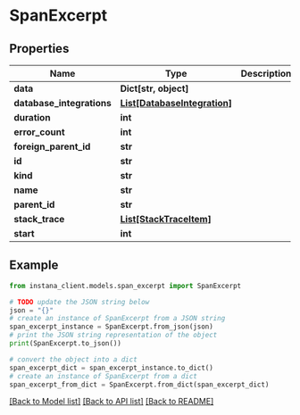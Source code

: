 # SpanExcerpt


## Properties

Name | Type | Description | Notes
------------ | ------------- | ------------- | -------------
**data** | **Dict[str, object]** |  | 
**database_integrations** | [**List[DatabaseIntegration]**](DatabaseIntegration.md) |  | [optional] 
**duration** | **int** |  | [optional] 
**error_count** | **int** |  | [optional] 
**foreign_parent_id** | **str** |  | [optional] 
**id** | **str** |  | 
**kind** | **str** |  | 
**name** | **str** |  | 
**parent_id** | **str** |  | [optional] 
**stack_trace** | [**List[StackTraceItem]**](StackTraceItem.md) |  | 
**start** | **int** |  | [optional] 

## Example

```python
from instana_client.models.span_excerpt import SpanExcerpt

# TODO update the JSON string below
json = "{}"
# create an instance of SpanExcerpt from a JSON string
span_excerpt_instance = SpanExcerpt.from_json(json)
# print the JSON string representation of the object
print(SpanExcerpt.to_json())

# convert the object into a dict
span_excerpt_dict = span_excerpt_instance.to_dict()
# create an instance of SpanExcerpt from a dict
span_excerpt_from_dict = SpanExcerpt.from_dict(span_excerpt_dict)
```
[[Back to Model list]](../README.md#documentation-for-models) [[Back to API list]](../README.md#documentation-for-api-endpoints) [[Back to README]](../README.md)


